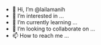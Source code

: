 - 👋 Hi, I’m @lailamanih
- 👀 I’m interested in ...
- 🌱 I’m currently learning ...
- 💞️ I’m looking to collaborate on ...
- 📫 How to reach me ...

<!---
lailamanih/lailamanih is a ✨ special ✨ repository because its `README.md` (this file) appears on your GitHub profile.
You can click the Preview link to take a look at your changes.
--->

